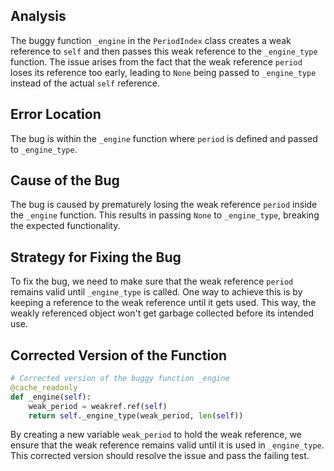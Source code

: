 ## Analysis
The buggy function `_engine` in the `PeriodIndex` class creates a weak reference to `self` and then passes this weak reference to the `_engine_type` function. The issue arises from the fact that the weak reference `period` loses its reference too early, leading to `None` being passed to `_engine_type` instead of the actual `self` reference.

## Error Location
The bug is within the `_engine` function where `period` is defined and passed to `_engine_type`.

## Cause of the Bug
The bug is caused by prematurely losing the weak reference `period` inside the `_engine` function. This results in passing `None` to `_engine_type`, breaking the expected functionality.

## Strategy for Fixing the Bug
To fix the bug, we need to make sure that the weak reference `period` remains valid until `_engine_type` is called. One way to achieve this is by keeping a reference to the weak reference until it gets used. This way, the weakly referenced object won't get garbage collected before its intended use.

## Corrected Version of the Function
```python
# Corrected version of the buggy function _engine
@cache_readonly
def _engine(self):
    weak_period = weakref.ref(self)
    return self._engine_type(weak_period, len(self))
```

By creating a new variable `weak_period` to hold the weak reference, we ensure that the weak reference remains valid until it is used in `_engine_type`. This corrected version should resolve the issue and pass the failing test.